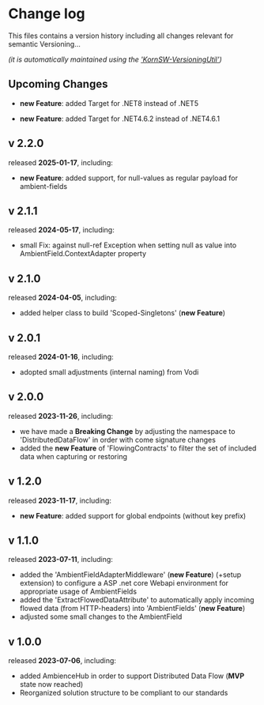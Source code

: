# Change log
This files contains a version history including all changes relevant for semantic Versioning...

*(it is automatically maintained using the ['KornSW-VersioningUtil'](https://github.com/KornSW/VersioningUtil))*




## Upcoming Changes

* **new Feature**: added Target for .NET8 instead of .NET5

* **new Feature**: added Target for .NET4.6.2 instead of .NET4.6.1

  

## v 2.2.0
released **2025-01-17**, including:
 - **new Feature**: added support, for null-values as regular payload for ambient-fields



## v 2.1.1
released **2024-05-17**, including:
 - small Fix: against null-ref Exception when setting null as value into AmbientField.ContextAdapter property



## v 2.1.0
released **2024-04-05**, including:
 - added helper class to build 'Scoped-Singletons' (**new Feature**)



## v 2.0.1
released **2024-01-16**, including:
 - adopted small adjustments (internal naming) from Vodi



## v 2.0.0
released **2023-11-26**, including:
 - we have made a **Breaking Change** by adjusting the namespace to 'DistributedDataFlow' in order with come signature changes
 - added the **new Feature** of 'FlowingContracts' to filter the set of included data when capturing or restoring



## v 1.2.0
released **2023-11-17**, including:
 - **new Feature**: added support for global endpoints (without key prefix)



## v 1.1.0
released **2023-07-11**, including:
 - added the 'AmbientFieldAdapterMiddleware' (**new Feature**) (+setup extension) to configure a ASP .net core Webapi environment for appropriate usage of AmbientFields
 - added the 'ExtractFlowedDataAttribute' to automatically apply incoming flowed data (from HTTP-headers) into 'AmbientFields' (**new Feature**)
 - adjusted some small changes to the AmbientField



## v 1.0.0
released **2023-07-06**, including:
 - added AmbienceHub in order to support Distributed Data Flow (**MVP** state now reached)
 - Reorganized solution structure to be compliant to our standards



